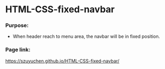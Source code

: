 # HTML-CSS-fixed-navbar

### Purpose: 

- When header reach to menu area, the navbar will be in fixed position.

### Page link:

https://szuyuchen.github.io/HTML-CSS-fixed-navbar/
